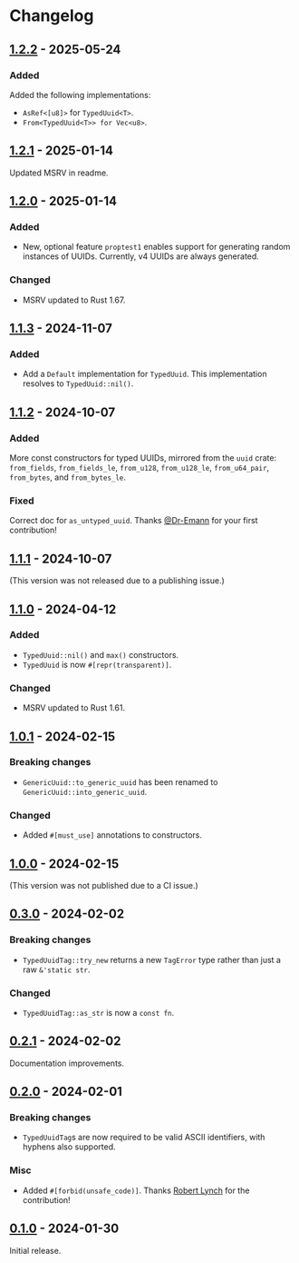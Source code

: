 # Changelog

## [1.2.2] - 2025-05-24

### Added

Added the following implementations:

- `AsRef<[u8]>` for `TypedUuid<T>`.
- `From<TypedUuid<T>> for Vec<u8>`.

## [1.2.1] - 2025-01-14

Updated MSRV in readme.

## [1.2.0] - 2025-01-14

### Added

- New, optional feature `proptest1` enables support for generating random instances of UUIDs. Currently, v4 UUIDs are always generated.

### Changed

- MSRV updated to Rust 1.67.

## [1.1.3] - 2024-11-07

### Added

- Add a `Default` implementation for `TypedUuid`. This implementation resolves
  to `TypedUuid::nil()`.

## [1.1.2] - 2024-10-07

### Added

More const constructors for typed UUIDs, mirrored from the `uuid` crate: `from_fields`,
`from_fields_le`, `from_u128`, `from_u128_le`, `from_u64_pair`, `from_bytes`, and `from_bytes_le`.

### Fixed

Correct doc for `as_untyped_uuid`. Thanks [@Dr-Emann](https://github.com/Dr-Emann) for your first contribution!

## [1.1.1] - 2024-10-07

(This version was not released due to a publishing issue.)

## [1.1.0] - 2024-04-12

### Added

- `TypedUuid::nil()` and `max()` constructors.
- `TypedUuid` is now `#[repr(transparent)]`.

### Changed

- MSRV updated to Rust 1.61.

## [1.0.1] - 2024-02-15

### Breaking changes

- `GenericUuid::to_generic_uuid` has been renamed to `GenericUuid::into_generic_uuid`.

### Changed

- Added `#[must_use]` annotations to constructors.

## [1.0.0] - 2024-02-15

(This version was not published due to a CI issue.)

## [0.3.0] - 2024-02-02

### Breaking changes

- `TypedUuidTag::try_new` returns a new `TagError` type rather than just a raw `&'static str`.

### Changed

- `TypedUuidTag::as_str` is now a `const fn`.

## [0.2.1] - 2024-02-02

Documentation improvements.

## [0.2.0] - 2024-02-01

### Breaking changes

- `TypedUuidTag`s are now required to be valid ASCII identifiers, with hyphens also supported.

### Misc

- Added `#[forbid(unsafe_code)]`. Thanks [Robert Lynch](https://github.com/rob0rt) for the contribution!

## [0.1.0] - 2024-01-30

Initial release.

[1.2.2]: https://github.com/oxidecomputer/newtype-uuid/releases/newtype-uuid-1.2.2
[1.2.1]: https://github.com/oxidecomputer/newtype-uuid/releases/newtype-uuid-1.2.1
[1.2.0]: https://github.com/oxidecomputer/newtype-uuid/releases/newtype-uuid-1.2.0
[1.1.3]: https://github.com/oxidecomputer/newtype-uuid/releases/newtype-uuid-1.1.3
[1.1.2]: https://github.com/oxidecomputer/newtype-uuid/releases/newtype-uuid-1.1.2
[1.1.1]: https://github.com/oxidecomputer/newtype-uuid/releases/newtype-uuid-1.1.1
[1.1.0]: https://github.com/oxidecomputer/newtype-uuid/releases/newtype-uuid-1.1.0
[1.0.1]: https://github.com/oxidecomputer/newtype-uuid/releases/newtype-uuid-1.0.1
[1.0.0]: https://github.com/oxidecomputer/newtype-uuid/releases/newtype-uuid-1.0.0
[0.3.0]: https://github.com/oxidecomputer/newtype-uuid/releases/newtype-uuid-0.3.0
[0.2.1]: https://github.com/oxidecomputer/newtype-uuid/releases/newtype-uuid-0.2.1
[0.2.0]: https://github.com/oxidecomputer/newtype-uuid/releases/newtype-uuid-0.2.0
[0.1.0]: https://github.com/oxidecomputer/newtype-uuid/releases/newtype-uuid-0.1.0
